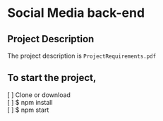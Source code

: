 # Social Media back-end

## Project Description

The project description is `ProjectRequirements.pdf`

## To start the project,  
[ ] Clone or download  
[ ] $ npm install  
[ ] $ npm start
